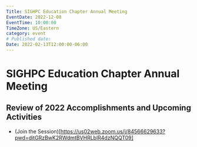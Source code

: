 ```yaml
---
Title: SIGHPC Education Chapter Annual Meeting
EventDate: 2022-12-08
EventTime: 10:00:00
TimeZone: US/Eastern
category: event
# Published date:
Date: 2022-02-13T12:00:00-06:00
---
```


# SIGHPC Education Chapter Annual Meeting

## Review of 2022 Accomplishments and Upcoming Activities

* (Join the Session)[https://us02web.zoom.us/j/84566629633?pwd=ditGRzBwK2RWdmtBVHRLblR4dzNQQT09]
